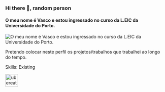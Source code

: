 ### Hi there 👋, random person 
#### O meu nome é Vasco e estou ingressado no curso da L.EIC da Universidade do Porto.
![O meu nome é Vasco e estou ingressado no curso da L.EIC da Universidade do Porto.](https://upload.wikimedia.org/wikipedia/pt/2/2b/Feuporto.png)

Pretendo colocar neste perfil os projetos/trabalhos que trabalhei ao longo do tempo. 

Skills: Existing 



[<img src='https://cdn.jsdelivr.net/npm/simple-icons@3.0.1/icons/ubereats.svg' alt='ubereats' height='40'>](https://www.ubereats.com/pt-en?utm_source=AdWords_Brand&utm_campaign=CM2336083-search-google-brand_140_-99_PT-National_e_web_acq_cpc_en_T1_Generic_BM_uber%20eats_kwd-111378724137_668094860141_152803094780_b_c&campaign_id=20424260122&adg_id=152803094780&fi_id=&match=b&net=g&dev=c&dev_m=&ad_id=668094860141&cre=668094860141&kwid=kwd-111378724137&kw=uber%20eats&placement=&tar=&gclsrc=aw.ds&gad_source=1&gclid=CjwKCAiAlcyuBhBnEiwAOGZ2S5Ov8y-NLIbdvs_KD2fZP8ylP0L2dMQJqhISmxkerJ3bC2do4j0I0xoCPY0QAvD_BwE)  

